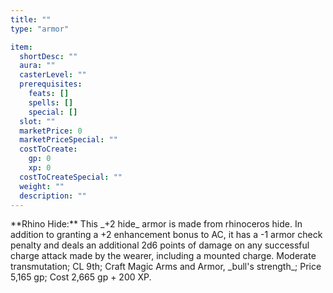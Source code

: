 ```yaml
---
title: ""
type: "armor"

item:
  shortDesc: ""
  aura: ""
  casterLevel: ""
  prerequisites:
    feats: []
    spells: []
    special: []
  slot: ""
  marketPrice: 0
  marketPriceSpecial: ""
  costToCreate:
    gp: 0
    xp: 0
  costToCreateSpecial: ""
  weight: ""
  description: ""
---
```

<p id="rhino-hide">**Rhino Hide:** This _+2 hide_ armor is made from rhinoceros hide. In addition to granting a +2 enhancement bonus to AC, it has a -1 armor check penalty and deals an additional 2d6 points of damage on any successful charge attack made by the wearer, including a mounted charge.
Moderate transmutation; CL 9th; Craft Magic Arms and Armor, _bull's strength_; Price 5,165 gp; Cost 2,665 gp + 200 XP.
